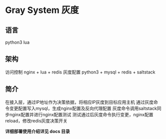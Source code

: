 # Gray System 灰度

## 语言
python3 lua

## 架构
访问控制
nginx + lua + redis
灰度配置
python3 + mysql + redis + saltstack

## 简介
在接入层，通过IP地址作为决策依据，将相应IP灰度到目标应用主机
通过灰度命令变更配置写入mysql，生成nginx配置及反向代理配置
灰度命令调用saltstack同步nginx配置并进行nginx配置测试
测试通过后灰度命令执行变更，nginx配置reload，修改redis灰度决策开关

**详细部署使用介绍详见 docs 目录**
